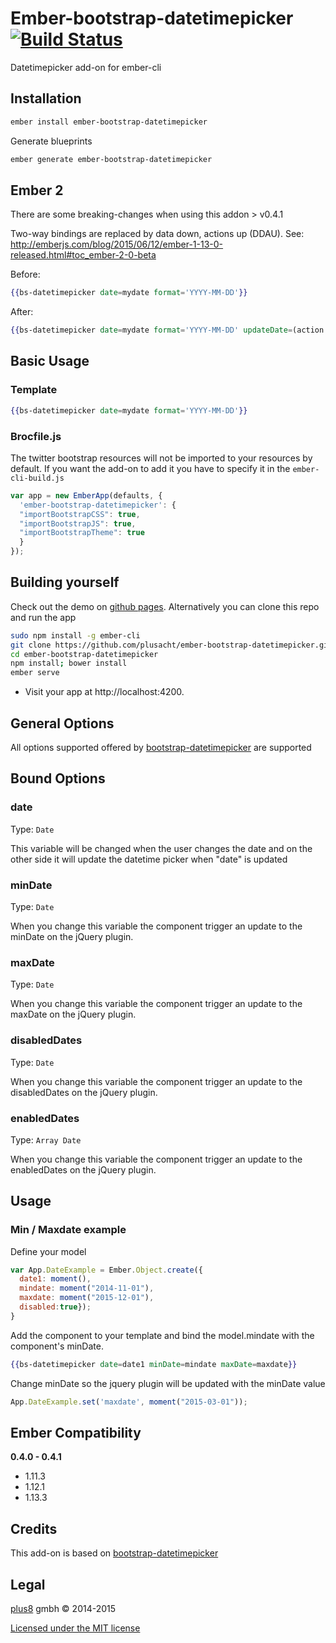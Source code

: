 # Ember-bootstrap-datetimepicker [![Build Status](https://travis-ci.org/plusacht/ember-bootstrap-datetimepicker.svg)](https://travis-ci.org/plusacht/ember-bootstrap-datetimepicker)

Datetimepicker add-on for ember-cli


## Installation ##

```bash
ember install ember-bootstrap-datetimepicker
```

Generate blueprints
```bash
ember generate ember-bootstrap-datetimepicker
```

## Ember 2
There are some breaking-changes when using this addon > v0.4.1

Two-way bindings are replaced by data down, actions up (DDAU).
See: http://emberjs.com/blog/2015/06/12/ember-1-13-0-released.html#toc_ember-2-0-beta

Before:
```handlebars
{{bs-datetimepicker date=mydate format='YYYY-MM-DD'}}
```

After:
```handlebars
{{bs-datetimepicker date=mydate format='YYYY-MM-DD' updateDate=(action (mut model.date2))}}
``` 

## Basic Usage

### Template
```handlebars
{{bs-datetimepicker date=mydate format='YYYY-MM-DD'}}
```

### Brocfile.js ###
The twitter bootstrap resources will not be imported to your resources by default. If you want the add-on to add it you have to specify it in the `ember-cli-build.js`

```javascript
var app = new EmberApp(defaults, {
  'ember-bootstrap-datetimepicker': {
  "importBootstrapCSS": true,
  "importBootstrapJS": true,
  "importBootstrapTheme": true
  }
});
```

## Building yourself ##

Check out the demo on [github pages](http://plusacht.github.io/ember-bootstrap-datetimepicker "Bootstrap datetimepicker").
Alternatively you can clone this repo and run the app

```bash
sudo npm install -g ember-cli
git clone https://github.com/plusacht/ember-bootstrap-datetimepicker.git
cd ember-bootstrap-datetimepicker
npm install; bower install
ember serve
```
* Visit your app at http://localhost:4200.

## General Options ##
All options supported offered by [bootstrap-datetimepicker](http://eonasdan.github.io/bootstrap-datetimepicker/ "eonasdan's Bootstrap datetimepicker") are supported

## Bound Options ##

### date ###
Type: `Date`

This variable will be changed when the user changes the date and on the other side it will update the datetime picker when "date" is updated

### minDate ###
Type: `Date`

When you change this variable the component trigger an update to the minDate on the jQuery plugin.

### maxDate ###
Type: `Date`

When you change this variable the component trigger an update to the maxDate on the jQuery plugin.

### disabledDates ###
Type: `Date`

When you change this variable the component trigger an update to the disabledDates on the jQuery plugin.

### enabledDates ###
Type: `Array Date`

When you change this variable the component trigger an update to the enabledDates on the jQuery plugin.

## Usage ##

### Min / Maxdate example ###
Define your model

```javascript
var App.DateExample = Ember.Object.create({
  date1: moment(),
  mindate: moment("2014-11-01"),
  maxdate: moment("2015-12-01"),
  disabled:true});
}
```

Add the component to your template and bind the model.mindate with the component's minDate.

```handlebars
{{bs-datetimepicker date=date1 minDate=mindate maxDate=maxdate}}
```

Change minDate so the jquery plugin will be updated with the minDate value

```javascript
App.DateExample.set('maxdate', moment("2015-03-01"));
```

## Ember Compatibility ##

**0.4.0 - 0.4.1**
* 1.11.3
* 1.12.1
* 1.13.3


## Credits ##

This add-on is based on [bootstrap-datetimepicker](http://eonasdan.github.io/bootstrap-datetimepicker/ "eonasdan's Bootstrap datetimepicker")

## Legal ##

[plus8](http://plus8.ch) gmbh &copy; 2014-2015

[Licensed under the MIT license](http://www.opensource.org/licenses/mit-license.php)
